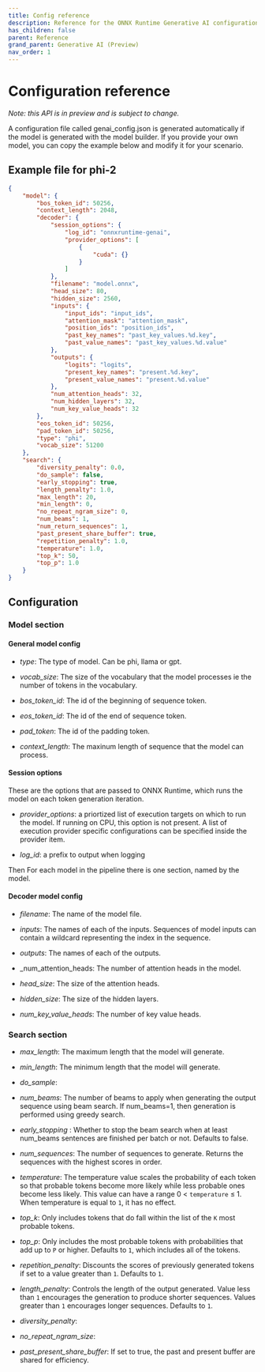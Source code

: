 ```yaml
---
title: Config reference
description: Reference for the ONNX Runtime Generative AI configuration file
has_children: false
parent: Reference
grand_parent: Generative AI (Preview)
nav_order: 1
---
```


# Configuration reference 

_Note: this API is in preview and is subject to change._

A configuration file called genai_config.json is generated automatically if the model is generated with the model builder. If you provide your own model, you can copy the example below and modify it for your scenario.


## Example file for phi-2

```json
{
    "model": {
        "bos_token_id": 50256,
        "context_length": 2048,
        "decoder": {
            "session_options": {
                "log_id": "onnxruntime-genai",
                "provider_options": [
                    {
                        "cuda": {}
                    }
                ]
            },
            "filename": "model.onnx",
            "head_size": 80,
            "hidden_size": 2560,
            "inputs": {
                "input_ids": "input_ids",
                "attention_mask": "attention_mask",
                "position_ids": "position_ids",
                "past_key_names": "past_key_values.%d.key",
                "past_value_names": "past_key_values.%d.value"
            },
            "outputs": {
                "logits": "logits",
                "present_key_names": "present.%d.key",
                "present_value_names": "present.%d.value"
            },
            "num_attention_heads": 32,
            "num_hidden_layers": 32,
            "num_key_value_heads": 32
        },
        "eos_token_id": 50256,
        "pad_token_id": 50256,
        "type": "phi",
        "vocab_size": 51200
    },
    "search": {
        "diversity_penalty": 0.0,
        "do_sample": false,
        "early_stopping": true,
        "length_penalty": 1.0,
        "max_length": 20,
        "min_length": 0,
        "no_repeat_ngram_size": 0,
        "num_beams": 1,
        "num_return_sequences": 1,
        "past_present_share_buffer": true,
        "repetition_penalty": 1.0,
        "temperature": 1.0,
        "top_k": 50,
        "top_p": 1.0
    }
}
```

## Configuration

### Model section

#### General model config

* _type_: The type of model. Can be phi, llama or gpt.

* _vocab_size_: The size of the vocabulary that the model processes ie the number of tokens in the vocabulary.

* _bos_token_id_: The id of the beginning of sequence token.

* _eos_token_id_: The id of the end of sequence token.

* _pad_token_: The id of the padding token.

* _context_length_: The maxinum length of sequence that the model can process.


#### Session options

These are the options that are passed to ONNX Runtime, which runs the model on each token generation iteration.

* _provider_options_: a priortized list of execution targets on which to run the model. If running on CPU, this option is not present. A list of execution provider specific configurations can be specified inside the provider item.

* _log_id_: a prefix to output when logging


Then For each model in the pipeline there is one section, named by the model. 

#### Decoder model config

* _filename_: The name of the model file.

* _inputs_: The names of each of the inputs. Sequences of model inputs can contain a wildcard representing the index in the sequence.

* _outputs_: The names of each of the outputs.

* _num_attention_heads: The number of attention heads in the model.

* _head_size_: The size of the attention heads.

* _hidden_size_: The size of the hidden layers.

* _num_key_value_heads_: The number of key value heads.


### Search section

* _max_length_: The maximum length that the model will generate.

* _min_length_: The minimum length that the model will generate.

* _do_sample_: 

* _num_beams_: The number of beams to apply when generating the output sequence using beam search. If num_beams=1, then generation is performed using greedy search.

* _early_stopping_ :  Whether to stop the beam search when at least num_beams sentences are finished per batch or not. Defaults to false.

* _num_sequences_: The number of sequences to generate. Returns the sequences with the highest scores in order.

* _temperature_: The temperature value scales the probability of each token so that probable tokens become more likely while less probable ones become less likely. This value can have a range  0 < `temperature` ≤ 1. When temperature is equal to `1`, it has no effect.

* _top_k_: Only includes tokens that do fall within the list of the `K` most probable tokens.

* _top_p_: Only includes the most probable tokens with probabilities that add up to `P` or higher. Defaults to `1`, which includes all of the tokens.

* _repetition_penalty_: Discounts the scores of previously generated tokens if set to a value greater than `1`. Defaults to `1`. 

* _length_penalty_: Controls the length of the output generated. Value less than `1` encourages the generation to produce shorter sequences. Values greater than `1` encourages longer sequences. Defaults to `1`.

* _diversity_penalty_: 

* _no_repeat_ngram_size_: 

* _past_present_share_buffer_: If set to true, the past and present buffer are shared for efficiency. 
